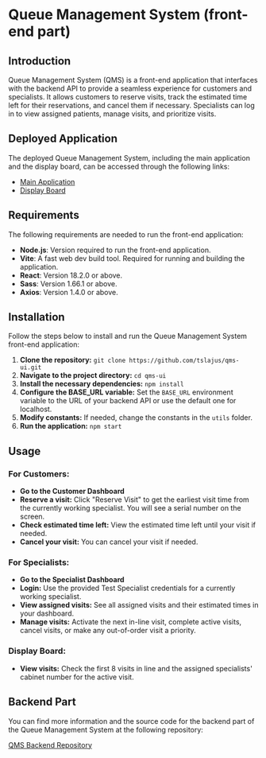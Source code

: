 # Queue Management System (front-end part)

## Introduction

Queue Management System (QMS) is a front-end application that interfaces with the backend API to provide a seamless experience for customers and specialists. It allows customers to reserve visits, track the estimated time left for their reservations, and cancel them if necessary. Specialists can log in to view assigned patients, manage visits, and prioritize visits.

## Deployed Application

The deployed Queue Management System, including the main application and the display board, can be accessed through the following links:

- [Main Application](https://qms.slajus.dev)
- [Display Board](https://qms.slajus.dev/display-board)

## Requirements

The following requirements are needed to run the front-end application:

- **Node.js**: Version required to run the front-end application.
- **Vite**: A fast web dev build tool. Required for running and building the application.
- **React**: Version 18.2.0 or above.
- **Sass**: Version 1.66.1 or above.
- **Axios**: Version 1.4.0 or above.

## Installation

Follow the steps below to install and run the Queue Management System front-end application:

1. **Clone the repository:** `git clone https://github.com/tslajus/qms-ui.git`
2. **Navigate to the project directory:** `cd qms-ui`
3. **Install the necessary dependencies:** `npm install`
4. **Configure the BASE_URL variable:** Set the `BASE_URL` environment variable to the URL of your backend API or use the default one for localhost.
5. **Modify constants:** If needed, change the constants in the `utils` folder.
6. **Run the application:** `npm start`

## Usage

### For Customers:

- **Go to the Customer Dashboard**
- **Reserve a visit:** Click "Reserve Visit" to get the earliest visit time from the currently working specialist. You will see a serial number on the screen.
- **Check estimated time left:** View the estimated time left until your visit if needed.
- **Cancel your visit:** You can cancel your visit if needed.

### For Specialists:

- **Go to the Specialist Dashboard**
- **Login:** Use the provided Test Specialist credentials for a currently working specialist.
- **View assigned visits:** See all assigned visits and their estimated times in your dashboard.
- **Manage visits:** Activate the next in-line visit, complete active visits, cancel visits, or make any out-of-order visit a priority.

### Display Board:

- **View visits:** Check the first 8 visits in line and the assigned specialists' cabinet number for the active visit.

## Backend Part

You can find more information and the source code for the backend part of the Queue Management System at the following repository:

[QMS Backend Repository](https://github.com/tslajus/qms-api)
